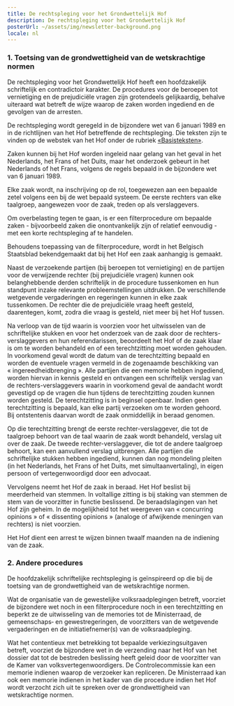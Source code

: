 ```yaml
---
title: De rechtspleging voor het Grondwettelijk Hof
description: De rechtspleging voor het Grondwettelijk Hof
posterUrl: ~/assets/img/newsletter-background.png
locale: nl
---
```



### 1\. Toetsing van de grondwettigheid van de wetskrachtige normen

De rechtspleging voor het Grondwettelijk Hof heeft een hoofdzakelijk schriftelijk en contradictoir karakter. De procedures voor de beroepen tot vernietiging en de prejudiciële vragen zijn grotendeels gelijkaardig, behalve uiteraard wat betreft de wijze waarop de zaken worden ingediend en de gevolgen van de arresten.

De rechtspleging wordt geregeld in de bijzondere wet van 6 januari 1989 en in de richtlijnen van het Hof betreffende de rechtspleging. Die teksten zijn te vinden op de webstek van het Hof onder de rubriek <a href="/court/basic-text">«Basisteksten»</a>.

Zaken kunnen bij het Hof worden ingeleid naar gelang van het geval in het Nederlands, het Frans of het Duits, maar het onderzoek gebeurt in het Nederlands of het Frans, volgens de regels bepaald in de bijzondere wet van 6 januari 1989.

Elke zaak wordt, na inschrijving op de rol, toegewezen aan een bepaalde zetel  volgens een bij de wet bepaald systeem. De eerste rechters van elke taalgroep, aangewezen voor de zaak, treden op als verslaggevers.

Om overbelasting tegen te gaan, is er een filterprocedure om bepaalde zaken - bijvoorbeeld zaken die onontvankelijk zijn of relatief eenvoudig - met een korte rechtspleging af te handelen.

Behoudens toepassing van de filterprocedure, wordt in het Belgisch Staatsblad bekendgemaakt dat bij het Hof een zaak aanhangig is gemaakt.

Naast de verzoekende partijen (bij beroepen tot vernietiging) en de partijen voor de verwijzende rechter (bij prejudiciële vragen) kunnen ook belanghebbende derden schriftelijk in de procedure tussenkomen en hun standpunt inzake relevante probleemstellingen uitdrukken. De verschillende wetgevende vergaderingen en regeringen kunnen in elke zaak tussenkomen. De rechter die de prejudiciële vraag heeft gesteld, daarentegen, komt, zodra die vraag is gesteld, niet meer bij het Hof tussen.

Na verloop van de tijd waarin is voorzien voor het uitwisselen van de schriftelijke stukken en voor het onderzoek van de zaak door de rechters-verslaggevers en hun referendarissen, beoordeelt het Hof of de zaak klaar is om te worden behandeld en of een terechtzitting moet worden gehouden. In voorkomend geval wordt de datum van de terechtzitting bepaald en worden de eventuele vragen vermeld in de
zogenaamde beschikking van «&nbsp;ingereedheidbrenging&nbsp;». Alle partijen die een memorie hebben ingediend, worden hiervan in kennis gesteld en ontvangen een schriftelijk verslag van de rechters-verslaggevers waarin in voorkomend geval de aandacht wordt gevestigd op de vragen die hun tijdens de terechtzitting zouden kunnen worden gesteld. De terechtzitting is in beginsel openbaar. Indien geen terechtzitting is bepaald, kan elke partij verzoeken om te worden gehoord. Bij ontstentenis daarvan wordt de zaak onmiddellijk in beraad genomen.

Op die terechtzitting brengt de eerste rechter-verslaggever, die tot de taalgroep behoort van de taal waarin de zaak wordt behandeld, verslag uit over de zaak. De tweede rechter-verslaggever, die tot de andere taalgroep behoort, kan een aanvullend verslag uitbrengen. Alle partijen die schriftelijke stukken hebben ingediend, kunnen dan nog mondeling pleiten (in het Nederlands, het Frans of het Duits, met simultaanvertaling), in eigen persoon of vertegenwoordigd door een advocaat.

Vervolgens neemt het Hof de zaak in beraad. Het Hof beslist bij meerderheid van stemmen. In voltallige zitting is bij staking van stemmen de stem van de voorzitter in functie beslissend. De beraadslagingen van het Hof zijn geheim. In de mogelijkheid tot het weergeven van « concurring opinions » of « dissenting opinions » (analoge of afwijkende meningen van rechters) is niet voorzien.

Het Hof dient een arrest te wijzen binnen twaalf maanden na de indiening van de zaak.

### 2\. Andere procedures

De hoofdzakelijk schriftelijke rechtspleging is geïnspireerd op die bij de toetsing van de grondwettigheid van de wetskrachtige normen.

Wat de organisatie van de gewestelijke volksraadplegingen betreft, voorziet de bijzondere wet noch in een filterprocedure noch in een terechtzitting en beperkt ze de uitwisseling van de memories tot de Ministerraad, de gemeenschaps‑ en gewestregeringen, de voorzitters van de wetgevende vergaderingen en de initiatiefnemer(s) van de volksraadpleging.

Wat het contentieux met betrekking tot bepaalde verkiezingsuitgaven betreft, voorziet de bijzondere wet in de verzending naar het Hof van het dossier dat tot de bestreden beslissing heeft geleid door de voorzitter van de Kamer van volksvertegenwoordigers. De Controlecommissie kan een memorie indienen waarop de verzoeker kan repliceren. De Ministerraad kan ook een memorie indienen in het kader van die procedure indien het Hof wordt verzocht zich uit te spreken over de grondwettigheid van wetskrachtige normen.
